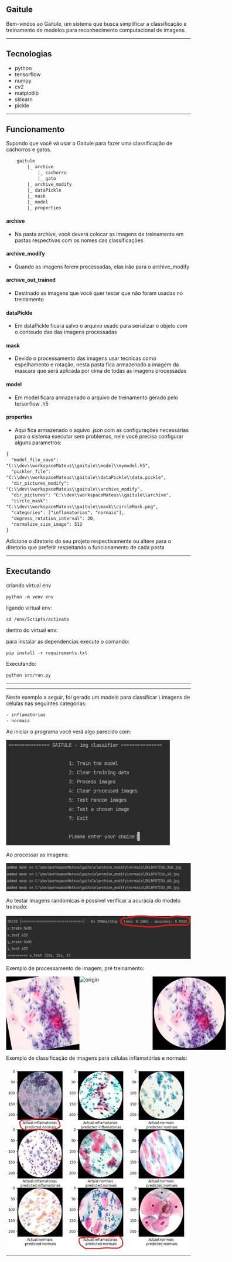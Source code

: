 
## Gaitule

Bem-vindos ao Gaitule, um sistema que busca simplificar a classificação e  
treinamento de modelos para reconhecimento computacional de imagens.

---
## Tecnologias

- python
- tensorflow
- numpy
- cv2
- matplotlib
- sklearn
- pickle

---

## Funcionamento

Supondo que você vá usar o Gaitule para fazer uma classificação
de cachorros e gatos.

```
    gaitule
        |_ archive
            |_ cachorro
            |_ gato
        |_ archive_modify
        |_ dataPickle
        |_ mask
        |_ model
        |_ properties
```

#### archive
 - Na pasta archive, você deverá colocar as imagens de treinamento 
em pastas respectivas com os nomes das classificações 
 
#### archive_modify
- Quando as imagens forem processadas, elas irão para o archive_modify

#### archive_out_trained
- Destinado as imagens que você quer testar que não foram usadas no treinamento

#### dataPickle
- Em dataPickle ficará salvo o arquivo usado para serializar o objeto com o conteudo das das imagens processadas 

#### mask
- Devido o processamento das imagens usar tecnicas como espelhamento e rotação, 
nesta pasta fica armazenado a imagem da mascara que será aplicada por cima de todas as imagens processadas  

#### model
- Em model ficara armazenado o arquivo de treinamento gerado pelo tersorflow .h5

#### properties
- Aqui fica armazenado o aquivo .json com as configurações necessárias para o sistema 
executar sem problemas, nele você precisa configurar alguns parametros:

```
{
  "model_file_save": "C:\\dev\\workspaceMateus\\gaitule\\model\\mymodel.h5",
  "pickler_file": "C:\\dev\\workspaceMateus\\gaitule\\dataPickle\\data.pickle",
  "dir_pictures_modify": "C:\\dev\\workspaceMateus\\gaitule\\archive_modify",
  "dir_pictures": "C:\\dev\\workspaceMateus\\gaitule\\archive",
  "circle_mask": "C:\\dev\\workspaceMateus\\gaitule\\mask\\circleMask.png",
  "categories": ["inflamatorias", "normais"],
  "degress_rotation_interval": 20,
  "normalize_size_image": 512
}
```

Adicione o diretorio do seu projeto respectivamente 
ou altere para o diretorio que preferir respeitando o funcionamento de cada pasta



---
## Executando


criando virtual env
```
python -m venv env
```

ligando virtual env:

```
cd /env/Scripts/activate
```


dentro do virtual env:

para instalar as dependencias execute o comando:

```
pip install -r requirements.txt
```

Executando:
```
python src/run.py
```

---
---

Neste exemplo a seguir, foi gerado um modelo para classificar \ 
imagens de células nas seguintes categorias:

```
- inflamatórias
- normais
```

Ao iniciar o programa você verá algo parecido com:

![menu](./img/01-menu.png)

Ao processar as imagens: 

![process](./img/02-archive_modify.png)

Ao testar imagens randomicas é possível verificar a acurácia do modelo treinado:

![range_trained_percent](./img/03-range_trained_percent.png)

Exemplo de processamento de imagem, pré treinamento:

<div style="display: flex; justify-content: space-between;">
    <img src="./img/05-AAorigin.jpg" alt="origin" width="200" height="200">
    <img src="./img/06-circleMask.jpg" alt="origin" width="200" height="200">
    <img src="./img/07-destiny.jpg" alt="origin" width="200" height="200">
</div>

Exemplo de classificação de imagens para células inflamatórias e normais:

<img src="./img/04-test_random_images.png" alt="origin" width="500" height="500">


---




